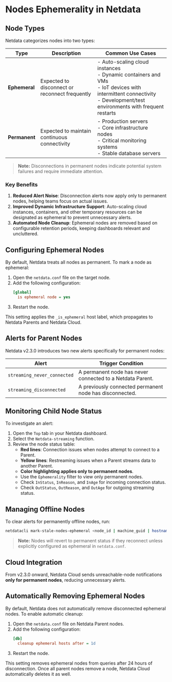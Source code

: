 # Nodes Ephemerality in Netdata

## Node Types

Netdata categorizes nodes into two types:

| Type          | Description                                    | Common Use Cases                                                                                                                                                         |
|---------------|------------------------------------------------|--------------------------------------------------------------------------------------------------------------------------------------------------------------------------|
| **Ephemeral** | Expected to disconnect or reconnect frequently | - Auto-scaling cloud instances<br>- Dynamic containers and VMs<br>- IoT devices with intermittent connectivity<br>- Development/test environments with frequent restarts |
| **Permanent** | Expected to maintain continuous connectivity   | - Production servers<br>- Core infrastructure nodes<br>- Critical monitoring systems<br>- Stable database servers                                                        |

> **Note:** Disconnections in permanent nodes indicate potential system failures and require immediate attention.

### Key Benefits

1. **Reduced Alert Noise**: Disconnection alerts now apply only to permanent nodes, helping teams focus on actual issues.
2. **Improved Dynamic Infrastructure Support**: Auto-scaling cloud instances, containers, and other temporary resources can be designated as ephemeral to prevent unnecessary alerts.
3. **Automated Node Cleanup**: Ephemeral nodes are removed based on configurable retention periods, keeping dashboards relevant and uncluttered.

## Configuring Ephemeral Nodes

By default, Netdata treats all nodes as permanent. To mark a node as ephemeral:

1. Open the `netdata.conf` file on the target node.
2. Add the following configuration:
   ```ini
   [global]
     is ephemeral node = yes
   ```
3. Restart the node.

This setting applies the `_is_ephemeral` host label, which propagates to Netdata Parents and Netdata Cloud.

## Alerts for Parent Nodes

Netdata v2.3.0 introduces two new alerts specifically for permanent nodes:

| Alert                       | Trigger Condition                                         |
|-----------------------------|-----------------------------------------------------------|
| `streaming_never_connected` | A permanent node has never connected to a Netdata Parent. |
| `streaming_disconnected`    | A previously connected permanent node has disconnected.   |

## Monitoring Child Node Status

To investigate an alert:

1. Open the `Top` tab in your Netdata dashboard.
2. Select the `Netdata-streaming` function.
3. Review the node status table:
    - **Red lines**: Connection issues when nodes attempt to connect to a Parent.
    - **Yellow lines**: Restreaming issues when a Parent streams data to another Parent.
    - **Color highlighting applies only to permanent nodes**.
    - Use the `Ephemerality` filter to view only permanent nodes.
    - Check `InStatus`, `InReason`, and `InAge` for incoming connection status.
    - Check `OutStatus`, `OutReason`, and `OutAge` for outgoing streaming status.

## Managing Offline Nodes

To clear alerts for permanently offline nodes, run:

```bash
netdatacli mark-stale-nodes-ephemeral <node_id | machine_guid | hostname | ALL_NODES>
```

> **Note:** Nodes will revert to permanent status if they reconnect unless explicitly configured as ephemeral in `netdata.conf`.

## Cloud Integration

From v2.3.0 onward, Netdata Cloud sends unreachable-node notifications **only for permanent nodes**, reducing unnecessary alerts.

## Automatically Removing Ephemeral Nodes

By default, Netdata does not automatically remove disconnected ephemeral nodes. To enable automatic cleanup:

1. Open the `netdata.conf` file on Netdata Parent nodes.
2. Add the following configuration:
   ```ini
   [db]
     cleanup ephemeral hosts after = 1d
   ```
3. Restart the node.

This setting removes ephemeral nodes from queries after 24 hours of disconnection. Once all parent nodes remove a node, Netdata Cloud automatically deletes it as well.
